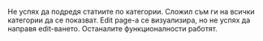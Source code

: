 Не успях да подредя статиите по категории. Сложил съм ги на всички категории да се показват.
Edit page-a се визуализира, но не успях да направя edit-ването.
Останалите функционалности работят.